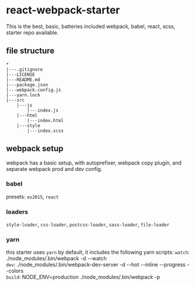 # react-webpack-starter
This is the best, basic, batteries included webpack, babel, react, scss,
starter repo available.

## file structure
```
*
|---.gitignore
|---LICENSE
|---README.md
|---package.json
|---webpack.config.js
|---yarn.lock
|---src
    |---js
        |---index.js
    |---html
        |---index.html
    |---style
        |---index.scss
```

## webpack setup
webpack has a basic setup, with autoprefixer, webpack copy plugin,
and separate webpack prod and dev config.

### babel
presets: `es2015`, `react`

### loaders
`style-loader`, `css-loader`, `postcss-loader`, `sass-loader`,
`file-loader`

### yarn 
this starter uses `yarn` by default, it includes the following yarn scripts:
`watch`: ./node_modules/.bin/webpack -d --watch  
`dev`: ./node_modules/.bin/webpack-dev-server -d --hot --inline --progress --colors  
`build`: NODE_ENV=production ./node_modules/.bin/webpack -p  
